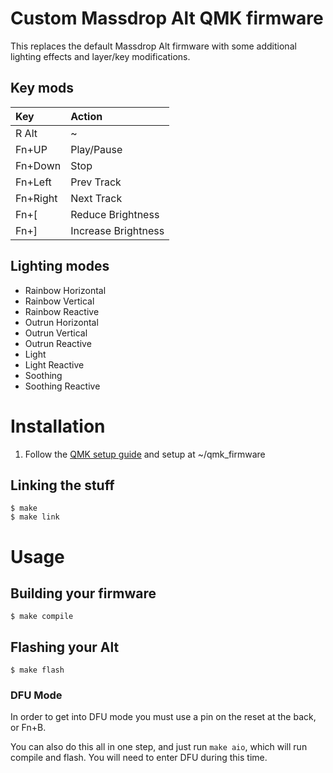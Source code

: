 # Custom Massdrop Alt QMK firmware

This replaces the default Massdrop Alt firmware with some additional lighting effects and layer/key modifications.

## Key mods

| Key      | Action              |
| :------- | :------------------ |
| R Alt    | ~                   |
| Fn+UP    | Play/Pause          |
| Fn+Down  | Stop                |
| Fn+Left  | Prev Track          |
| Fn+Right | Next Track          |
| Fn+[     | Reduce Brightness   |
| Fn+]     | Increase Brightness |

## Lighting modes

- Rainbow Horizontal
- Rainbow Vertical
- Rainbow Reactive
- Outrun Horizontal
- Outrun Vertical
- Outrun Reactive
- Light
- Light Reactive
- Soothing
- Soothing Reactive

# Installation

1. Follow the [QMK setup guide](https://docs.qmk.fm/#/newbs_getting_started) and setup at ~/qmk_firmware

## Linking the stuff

```shell
$ make
$ make link
```

# Usage

## Building your firmware

```shell
$ make compile
```

## Flashing your Alt

```shell
$ make flash
```

### DFU Mode

In order to get into DFU mode you must use a pin on the reset at the back, or Fn+B.

You can also do this all in one step, and just run `make aio`, which will run compile and flash. You will need to enter DFU during this time.
